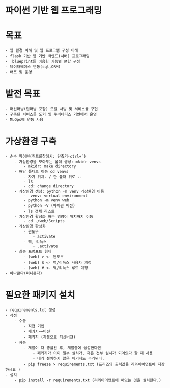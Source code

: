 # 파이썬 기반 웹 프로그래밍

# 목표
    - 웹 환경 이해 및 웹 프로그램 구성 이해
    - flask 기반 웹 기반 백엔드(서버) 프로그래밍 
    -  blueprint를 이용한 기능별 분할 구성 
    - 데이터베이스 연동(sql,ORM)
    - 배포 및 운영

# 발전 목표
    - 머신러닝(딥러닝 포함) 모델 서빙 및 서비스를 구현
    - 구축된 서비스를 도커 및 쿠버네티스 기반에서 운영
    - MLOps에 연동 사용

# 가상환경 구축
    - 순수 파이썬(컨트롤창에서: 단축키-ctrl+`)
        - 가상환경을 모아두는 폴더 생성: mkidr venvs
            - mkidr: make directory
        - 해당 폴더로 이동 cd venvs
            - 자기 위치. / 한 폴더 위로 ..
            - ls
            - cd: change directory
        - 가상환경 생성: python -m venv 가상환경 이름
            -  venv: vertual environment
            - python -m venv web
            - python -V (파이썬 버전)
            - ls 전체 리스트
        - 가상환경 활성화 하는 명령어 위치까지 이동
            - cd ./web/Scripts
        - 가상환경 활성화
            - 윈도우
                - activate
            - 맥, 리눅스
                - .activate
        - 최종 프럼프트 형태
            - (web) > <- 윈도우
            - (web) $ <- 맥/리눅스 사용자 계정
            - (web) # <- 맥/리눅스 루트 계정
    - 아나콘다(미니콘다)

# 필요한 패키지 설치

    - requirements.txt 생성
    - 작성
        - 수동
            - 직접 기입
            - 패키지==버전
            - 패키지 (자동으로 최신버전)
        - 자동
            - 개발이 다 종룔된 후, 개발중에 생성한다면
                - 패키지가 이미 일부 설치가, 혹은 전부 설치가 되어있다 할 때 사용
                - 내가 설치하지 않은 패키지도 추가된다. 
            - pip freeze > requirements.txt (프리즈의 출력값을 리콰이어먼트에 저장하세요 )
    - 설치
        - pip install -r requirements.txt (리콰이어먼트에 써있는 것을 설치한다.)

